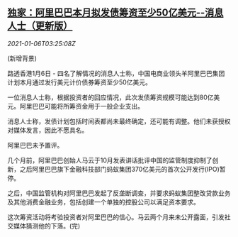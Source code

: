 <!--1609906995000-->
[独家：阿里巴巴本月拟发债筹资至少50亿美元--消息人士（更新版）](https://cn.reuters.com/article/alibaba-bond-financing-0106-wedn-idCNKBS29B0BX)
------

<div><i>2021-01-06T03:25:08Z</i></div><p>(新增背景)</p><p>路透香港1月6日 - 四名了解情况的消息人士称，中国电商业领头羊阿里巴巴集团计划本月通过发行美元计价债券筹资至少50亿美元。</p><p>一位消息人士称，根据投资者的回应情况，此次发债筹资规模可能达到80亿美元。阿里巴巴可能将所筹资金用于一般企业支出。</p><p>消息人士称，发债计划包括时间表都尚未最终确定，还可能有调整。他们未获授权对媒体发言，因此不愿具名。</p><p>阿里巴巴未予置评。</p><p>几个月前，阿里巴巴创始人马云于10月发表讲话批评中国的监管制度抑制了创新，之后阿里巴巴旗下金融科技部门蚂蚁集团370亿美元的首次公开发行(IPO)暂停。</p><p>之后，中国监管机构对阿里巴巴发起了反垄断调查，并要求蚂蚁集团整改贷款业务及其他消费金融业务，包括创建一个单独的控股公司以满足资本要求。</p><p>这次筹资活动将考验投资者对阿里巴巴的信心。马云两个月来未公开露面，引发社交媒体猜测他的下落。(完)</p>

